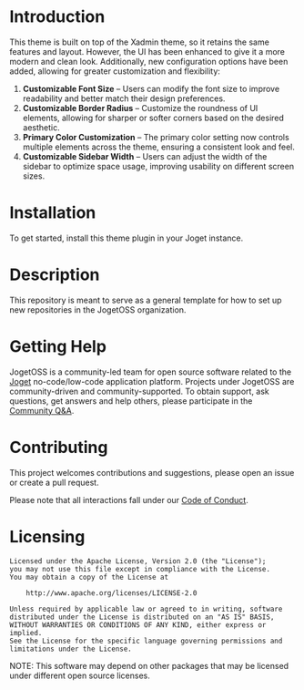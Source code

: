 # Introduction
This theme is built on top of the Xadmin theme, so it retains the same features and layout. However, the UI has been enhanced to give it a more modern and clean look. Additionally, new configuration options have been added, allowing for greater customization and flexibility:

1) **Customizable  Font Size** – Users can modify the font size to improve readability and better match their design preferences.
2) **Customizable  Border Radius** – Customize the roundness of UI elements, allowing for sharper or softer corners based on the desired aesthetic.
3) **Primary Color Customization** – The primary color setting now controls multiple elements across the theme, ensuring a consistent look and feel.
4) **Customizable  Sidebar Width** – Users can adjust the width of the sidebar to optimize space usage, improving usability on different screen sizes.
# Installation
To get started, install this theme plugin in your Joget instance.

# Description

This repository is meant to serve as a general template for how to set up new repositories in the JogetOSS organization. 

# Getting Help

JogetOSS is a community-led team for open source software related to the [Joget](https://www.joget.org) no-code/low-code application platform.
Projects under JogetOSS are community-driven and community-supported.
To obtain support, ask questions, get answers and help others, please participate in the [Community Q&A](https://answers.joget.org/).

# Contributing

This project welcomes contributions and suggestions, please open an issue or create a pull request.

Please note that all interactions fall under our [Code of Conduct](https://github.com/jogetoss/repo-template/blob/main/CODE_OF_CONDUCT.md).

# Licensing

    Licensed under the Apache License, Version 2.0 (the "License");
    you may not use this file except in compliance with the License.
    You may obtain a copy of the License at

        http://www.apache.org/licenses/LICENSE-2.0

    Unless required by applicable law or agreed to in writing, software
    distributed under the License is distributed on an "AS IS" BASIS,
    WITHOUT WARRANTIES OR CONDITIONS OF ANY KIND, either express or implied.
    See the License for the specific language governing permissions and
    limitations under the License.

NOTE: This software may depend on other packages that may be licensed under different open source licenses.
